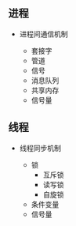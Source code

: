 
## 进程 ##
+   进程间通信机制
    
    *   套接字
    *   管道
    *   信号
    *   消息队列
    *   共享内存
    *   信号量

## 线程 ##
+   线程同步机制

    *   锁
        *   互斥锁
        *   读写锁
        *   自旋锁
    *   条件变量
    *   信号量
